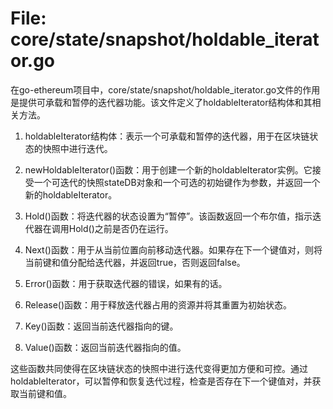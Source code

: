 # File: core/state/snapshot/holdable_iterator.go

在go-ethereum项目中，core/state/snapshot/holdable_iterator.go文件的作用是提供可承载和暂停的迭代器功能。该文件定义了holdableIterator结构体和其相关方法。

1. holdableIterator结构体：表示一个可承载和暂停的迭代器，用于在区块链状态的快照中进行迭代。

2. newHoldableIterator()函数：用于创建一个新的holdableIterator实例。它接受一个可迭代的快照stateDB对象和一个可选的初始键作为参数，并返回一个新的holdableIterator。

3. Hold()函数：将迭代器的状态设置为“暂停”。该函数返回一个布尔值，指示迭代器在调用Hold()之前是否仍在运行。

4. Next()函数：用于从当前位置向前移动迭代器。如果存在下一个键值对，则将当前键和值分配给迭代器，并返回true，否则返回false。

5. Error()函数：用于获取迭代器的错误，如果有的话。

6. Release()函数：用于释放迭代器占用的资源并将其重置为初始状态。

7. Key()函数：返回当前迭代器指向的键。

8. Value()函数：返回当前迭代器指向的值。

这些函数共同使得在区块链状态的快照中进行迭代变得更加方便和可控。通过holdableIterator，可以暂停和恢复迭代过程，检查是否存在下一个键值对，并获取当前键和值。

